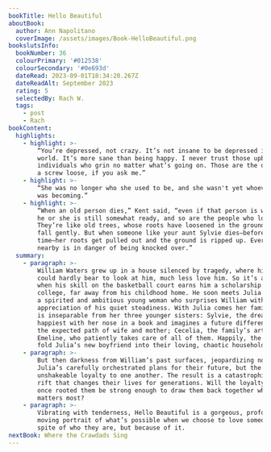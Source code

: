 ```yaml
---
bookTitle: Hello Beautiful
aboutBook:
  author: Ann Napolitano
  coverImage: /assets/images/Book-HelloBeautiful.png
bookslutsInfo:
  bookNumber: 36
  colourPrimary: '#012538'
  colourSecondary: '#0e693d'
  dateRead: 2023-09-01T18:34:20.267Z
  dateReadAlt: September 2023
  rating: 5
  selectedBy: Rach W.
  tags:
    - post
    - Rach
bookContent:
  highlights:
    - highlight: >-
        “You’re depressed, not crazy. It’s not insane to be depressed in this
        world. It’s more sane than being happy. I never trust those upbeat
        individuals who grin no matter what’s going on. Those are the ones with
        a screw loose, if you ask me.”
    - highlight: >-
        “She was no longer who she used to be, and she wasn't yet whoever she
        was becoming.”
    - highlight: >-
        “When an old person dies,” Kent said, “even if that person is wonderful,
        he or she is still somewhat ready, and so are the people who loved them.
        They’re like old trees, whose roots have loosened in the ground. They
        fall gently. But when someone like your aunt Sylvie dies—before her
        time—her roots get pulled out and the ground is ripped up. Everyone
        nearby is in danger of being knocked over.”
  summary:
    - paragraph: >-
        William Waters grew up in a house silenced by tragedy, where his parents
        could hardly bear to look at him, much less love him. So it’s a relief
        when his skill on the basketball court earns him a scholarship to
        college, far away from his childhood home. He soon meets Julia Padavano,
        a spirited and ambitious young woman who surprises William with her
        appreciation of his quiet steadiness. With Julia comes her family; she
        is inseparable from her three younger sisters: Sylvie, the dreamer, is
        happiest with her nose in a book and imagines a future different from
        the expected path of wife and mother; Cecelia, the family’s artist; and
        Emeline, who patiently takes care of all of them. Happily, the Padavanos
        fold Julia’s new boyfriend into their loving, chaotic household.
    - paragraph: >-
        But then darkness from William’s past surfaces, jeopardizing not only
        Julia’s carefully orchestrated plans for their future, but the sisters’
        unshakeable loyalty to one another. The result is a catastrophic family
        rift that changes their lives for generations. Will the loyalty that
        once rooted them be strong enough to draw them back together when it
        matters most?
    - paragraph: >-
        Vibrating with tenderness, Hello Beautiful is a gorgeous, profoundly
        moving portrait of what’s possible when we choose to love someone not in
        spite of who they are, but because of it.
nextBook: Where the Crawdads Sing
---
```


